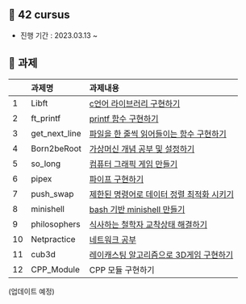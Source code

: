 
## 🌵 42 cursus
- 진행 기간 : 2023.03.13 ~

## 🌵 과제
||과제명|과제내용|
|:---|:---|:---|
|1|Libft|[c언어 라이브러리 구현하기](42cursus/Libft/README.md)|
|2|ft_printf|[printf 함수 구현하기](42cursus/ft_printf/README.md)|
|3|get_next_line|[파일을 한 줄씩 읽어들이는 함수 구현하기](42cursus/get_next_line/README.md)|
|4|Born2beRoot|[가상머신 개념 공부 및 설정하기](42cursus/born2beroot/born2beroot.md)|
|5|so_long|[컴퓨터 그래픽 게임 만들기](42cursus/so_long/README.md)|
|6|pipex|[파이프 구현하기](42cursus/pipex/README.md)|
|7|push_swap|[제한된 명령어로 데이터 정렬 최적화 시키기](42cursus/push_swap/README.md)|
|8|minishell|[bash 기반 minishell 만들기](https://github.com/dpfls0922/minishell.git)|
|9|philosophers|[식사하는 철학자 교착상태 해결하기](42cursus/philosophers/README.md)|
|10|Netpractice|[네트워크 공부](42cursus/NetPractice/README.md)|
|11|cub3d|[레이캐스팅 알고리즘으로 3D게임 구현하기](https://github.com/dpfls0922/42-cub3d.git)|
|12|CPP_Module|CPP 모듈 구현하기|
 
(업데이트 예정)
